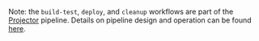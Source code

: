 Note: the `build-test`, `deploy`, and `cleanup` workflows are part of the
[Projector][1] pipeline. Details on pipeline design and operation can be found
[here][2].

[1]: https://github.com/Xunnamius/projector
[2]: https://github.com/Xunnamius/projector-pipeline
